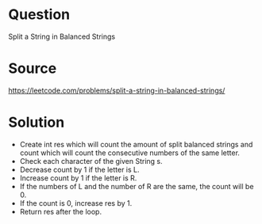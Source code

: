 # Question
Split a String in Balanced Strings

# Source
https://leetcode.com/problems/split-a-string-in-balanced-strings/

# Solution
 - Create int res which will count the amount of split balanced strings and count which will count the consecutive numbers of the same letter.
 - Check each character of the given String s.
 - Decrease count by 1 if the letter is L.
 - Increase count by 1 if the letter is R.
 - If the numbers of L and the number of R are the same, the count will be 0.
 - If the count is 0, increase res by 1.
 - Return res after the loop.